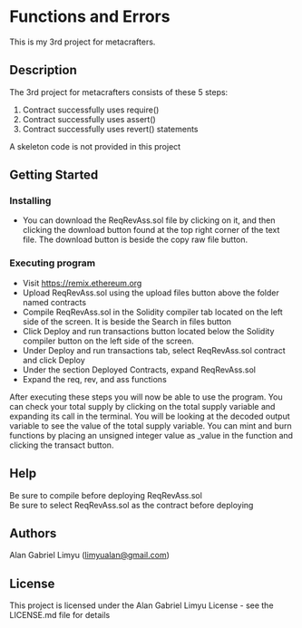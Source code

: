 # Functions and Errors

This is my 3rd project for metacrafters.

## Description

The 3rd project for metacrafters consists of these 5 steps:
1. Contract successfully uses require()
2. Contract successfully uses assert()
3. Contract successfully uses revert() statements

A skeleton code is not provided in this project

## Getting Started

### Installing

* You can download the ReqRevAss.sol file by clicking on it, and then clicking the download button found at the top right corner of the text file. The download button is beside the copy raw file button.

### Executing program

* Visit https://remix.ethereum.org
* Upload ReqRevAss.sol using the upload files button above the folder named contracts
* Compile ReqRevAss.sol in the Solidity compiler tab located on the left side of the screen. It is beside the Search in files button
* Click Deploy and run transactions button located below the Solidity compiler button on the left side of the screen.
* Under Deploy and run transactions tab, select ReqRevAss.sol contract and click Deploy
* Under the section Deployed Contracts, expand ReqRevAss.sol
* Expand the req, rev, and ass functions

After executing these steps you will now be able to use the program. You can check your total supply by clicking on the total supply variable and expanding its call in the terminal.
You will be looking at the decoded output variable to see the value of the total supply variable.
You can mint and burn functions by placing an unsigned integer value as _value in the function and clicking the transact button.


## Help

Be sure to compile before deploying ReqRevAss.sol </br>
Be sure to select ReqRevAss.sol as the contract before deploying

## Authors

Alan Gabriel Limyu (limyualan@gmail.com)


## License

This project is licensed under the Alan Gabriel Limyu License - see the LICENSE.md file for details
